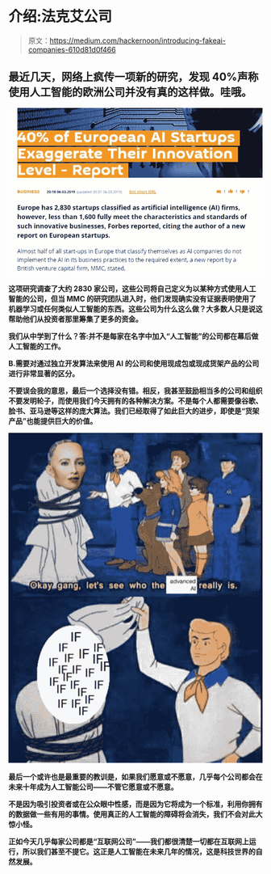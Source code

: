 # 介绍:法克艾公司

> 原文：<https://medium.com/hackernoon/introducing-fakeai-companies-610d81d0f466>

## 最近几天，网络上疯传一项新的研究[](https://sputniknews.com/business/201903061073007856-stratup-eu-artificial-intelligence/)**，发现 40%声称使用人工智能的欧洲公司并没有真的这样做。哇哦。**

**![](img/1ef7b27ffeb46f100b72ccd820aee610.png)**

**这项研究调查了大约 2830 家公司，这些公司将自己定义为以某种方式使用人工智能的公司，但当 MMC 的研究团队进入时，他们发现确实没有证据表明使用了机器学习或任何类似人工智能的东西。这些公司为什么这么做？**大多数人只是说这帮助他们从投资者那里筹集了更多的资金。****

**我们从中学到了什么？答:并不是每家在名字中加入“人工智能”的公司都在幕后做人工智能的工作。**

**B.需要对通过独立开发算法来使用 AI 的公司和使用现成包或现成货架产品的公司进行非常显著的区分。**

**不要误会我的意思，最后一个选择没有错。相反，我甚至鼓励相当多的公司和组织不要发明轮子，而使用我们今天拥有的各种解决方案。不是每个人都需要像谷歌、脸书、亚马逊等这样的庞大算法。我们已经取得了如此巨大的进步，即使是“货架产品”也能提供巨大的价值。**

**![](img/88b27e9f52f562b986d15c8821948af4.png)**

**最后一个或许也是最重要的教训是，如果我们愿意或不愿意，几乎每个公司都会在未来十年成为人工智能公司——不管它愿意或不愿意。**

**不是因为吸引投资者或在公众眼中性感，而是因为它将成为一个标准，利用你拥有的数据做一些有用的事情。使用真正的人工智能的障碍将会消失，我们不会对此大惊小怪。**

**正如今天几乎每家公司都是“互联网公司”——我们都很清楚一切都在互联网上运行，所以我们甚至不提它。这正是人工智能在未来几年的情况，这是科技世界的自然发展。**